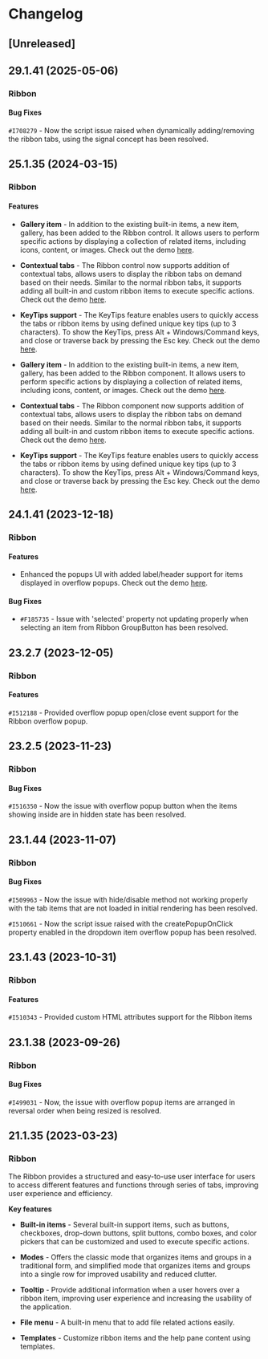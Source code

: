 # Changelog

## [Unreleased]

## 29.1.41 (2025-05-06)

### Ribbon

#### Bug Fixes

`#I708279` - Now the script issue raised when dynamically adding/removing the ribbon tabs, using the signal concept has been resolved.

## 25.1.35 (2024-03-15)

### Ribbon

#### Features

- **Gallery item** - In addition to the existing built-in items, a new item, gallery, has been added to the Ribbon control. It allows users to perform specific actions by displaying a collection of related items, including icons, content, or images. Check out the demo [here](https://ej2.syncfusion.com/demos/#/material3/ribbon/gallery.html).

- **Contextual tabs** - The Ribbon control now supports addition of contextual tabs, allows users to display the ribbon tabs on demand based on their needs. Similar to the normal ribbon tabs, it supports adding all built-in and custom ribbon items to execute specific actions. Check out the demo [here](https://ej2.syncfusion.com/demos/#/material3/ribbon/contextual-tab.html).

- **KeyTips support** - The KeyTips feature enables users to quickly access the tabs or ribbon items by using defined unique key tips (up to 3 characters). To show the KeyTips, press Alt + Windows/Command keys, and close or traverse back by pressing the Esc key.  Check out the demo [here](https://ej2.syncfusion.com/demos/#/material3/ribbon/keytip.html).

- **Gallery item** - In addition to the existing built-in items, a new item, gallery, has been added to the Ribbon component. It allows users to perform specific actions by displaying a collection of related items, including icons, content, or images. Check out the demo [here](https://ej2.syncfusion.com/vue/demos/#/material3/ribbon/gallery.html).

- **Contextual tabs** - The Ribbon component now supports addition of contextual tabs, allows users to display the ribbon tabs on demand based on their needs. Similar to the normal ribbon tabs, it supports adding all built-in and custom ribbon items to execute specific actions. Check out the demo [here](https://ej2.syncfusion.com/vue/demos/#/material3/ribbon/contextual-tab.html).

- **KeyTips support** - The KeyTips feature enables users to quickly access the tabs or ribbon items by using defined unique key tips (up to 3 characters). To show the KeyTips, press Alt + Windows/Command keys, and close or traverse back by pressing the Esc key.  Check out the demo [here](https://ej2.syncfusion.com/vue/demos/#/material3/ribbon/keytip.html).

## 24.1.41 (2023-12-18)

### Ribbon

#### Features

- Enhanced the popups UI with added label/header support for items displayed in overflow popups. Check out the demo [here](https://ej2.syncfusion.com/angular/demos/#/material3/ribbon/resize).

#### Bug Fixes

- `#F185735` - Issue with 'selected' property not updating properly when selecting an item from Ribbon GroupButton has been resolved.

## 23.2.7 (2023-12-05)

### Ribbon

#### Features

`#I512188` - Provided overflow popup open/close event support for the Ribbon overflow popup.

## 23.2.5 (2023-11-23)

### Ribbon

#### Bug Fixes

`#I516350` - Now the issue with overflow popup button when the items showing inside are in hidden state has been resolved.

## 23.1.44 (2023-11-07)

### Ribbon

#### Bug Fixes

`#I509963` - Now the issue with hide/disable method not working properly with the tab items that are not loaded in initial rendering has been resolved.

`#I510661` - Now the script issue raised with the createPopupOnClick property enabled in the dropdown item overflow popup has been resolved.

## 23.1.43 (2023-10-31)

### Ribbon

#### Features

`#I510343` - Provided custom HTML attributes support for the Ribbon items

## 23.1.38 (2023-09-26)

### Ribbon

#### Bug Fixes

`#I499031` - Now, the issue with overflow popup items are arranged in reversal order when being resized is resolved.

## 21.1.35 (2023-03-23)

### Ribbon

The Ribbon provides a structured and easy-to-use user interface for users to access different features and functions through series of tabs, improving user experience and efficiency.

**Key features**

- **Built-in items** - Several built-in support items, such as buttons, checkboxes, drop-down buttons, split buttons, combo boxes, and color pickers that can be customized and used to execute specific actions.

- **Modes** - Offers the classic mode that organizes items and groups in a traditional form, and simplified mode that organizes items and groups into a single row for improved usability and reduced clutter.

- **Tooltip** - Provide additional information when a user hovers over a ribbon item, improving user experience and increasing the usability of the application.

- **File menu** - A built-in menu that to add file related actions easily.

- **Templates** - Customize ribbon items and the help pane content using templates.